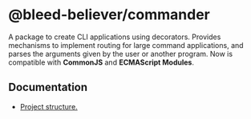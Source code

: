 # @bleed-believer/commander

A package to create CLI applications using decorators. Provides mechanisms to implement routing for large command applications, and parses the arguments given by the user or another program. Now is compatible with __CommonJS__ and __ECMAScript Modules__.

## Documentation
- [Project structure.](/dctos/commander/folder-structure.md)
